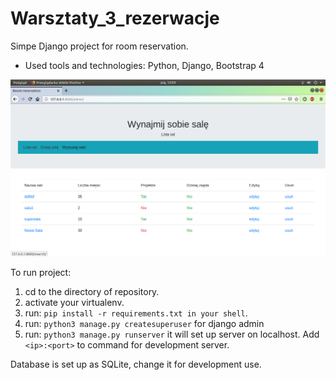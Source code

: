 # Warsztaty_3_rezerwacje

Simpe Django project for room reservation.
- Used tools and technologies: Python, Django, Bootstrap 4

![](readme_img/preview.png)

To run project:
1. cd to the directory of repository.
2. activate your virtualenv.
3. run: `pip install -r requirements.txt in your shell`.
4. run: `python3 manage.py createsuperuser` for django admin
5. run: `python3 manage.py runserver` it will set up server on localhost. Add `<ip>:<port>` to command for development server.

Database is set up as SQLite, change it for development use.
